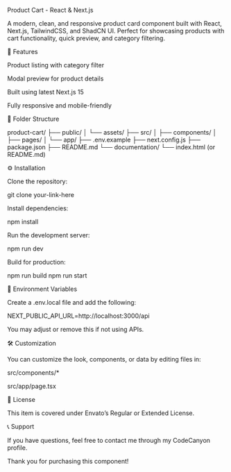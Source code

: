 Product Cart - React & Next.js

A modern, clean, and responsive product card component built with React, Next.js, TailwindCSS, and ShadCN UI. Perfect for showcasing products with cart functionality, quick preview, and category filtering.

🚀 Features

Product listing with category filter

Modal preview for product details

Built using latest Next.js 15

Fully responsive and mobile-friendly

📁 Folder Structure

product-cart/
├── public/
│   └── assets/
├── src/
│   ├── components/
│   ├── pages/
│   └── app/
├── .env.example
├── next.config.js
├── package.json
├── README.md
└── documentation/
    └── index.html (or README.md)

⚙️ Installation

Clone the repository:

git clone your-link-here

Install dependencies:

npm install

Run the development server:

npm run dev

Build for production:

npm run build
npm run start

🔐 Environment Variables

Create a .env.local file and add the following:

NEXT_PUBLIC_API_URL=http://localhost:3000/api

You may adjust or remove this if not using APIs.

🛠 Customization

You can customize the look, components, or data by editing files in:

src/components/*

src/app/page.tsx

🧾 License

This item is covered under Envato’s Regular or Extended License.

📞 Support

If you have questions, feel free to contact me through my CodeCanyon profile.

Thank you for purchasing this component!